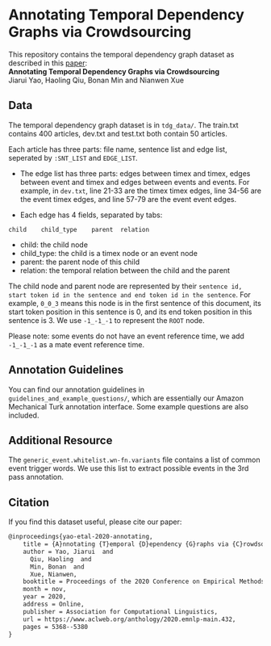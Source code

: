 # Annotating Temporal Dependency Graphs via Crowdsourcing

This repository contains the temporal dependency graph dataset as described in this [paper](https://www.aclweb.org/anthology/2020.emnlp-main.432.pdf): <br>
**Annotating Temporal Dependency Graphs via Crowdsourcing**<br>
Jiarui Yao, Haoling Qiu, Bonan Min and Nianwen Xue<br>


## Data
The temporal dependency graph dataset is in `tdg_data/`. The train.txt contains 400 articles, dev.txt and test.txt both contain 50 articles.

Each article has three parts: file name, sentence list and edge list, seperated by `:SNT_LIST` and `EDGE_LIST`.

- The edge list has three parts: edges between timex and timex, edges between event and timex and edges between events and events. For example, in `dev.txt`, line 21-33 are the timex timex edges, line 34-56 are the event timex edges, and line 57-79 are the event event edges.

- Each edge has 4 fields, separated by tabs:
```
child    child_type    parent  relation
```
- child: the child node
- child_type: the child is a timex node or an event node
- parent: the parent node of this child
- relation: the temporal relation between the child and the parent

The child node and parent node are represented by their `sentence id, start token id in the sentence and end token id in the sentence`. For example, `0_0_3` means this node is in the first sentence of this document, its start token position in this sentence is 0, and its end token position in this sentence is 3. We use `-1_-1_-1` to represent the `ROOT` node.

Please note: some events do not have an event reference time, we add `-1_-1_-1` as a mate event reference time.


## Annotation Guidelines
You can find our annotation guidelines in `guidelines_and_example_questions/`, which are essentially our Amazon Mechanical Turk annotation interface. Some example questions are also included.


## Additional Resource
The `generic_event.whitelist.wn-fn.variants` file contains a list of common event trigger words. We use this list to extract possible events in the 3rd pass annotation.


## Citation
If you find this dataset useful, please cite our paper:
```latex
@inproceedings{yao-etal-2020-annotating,
    title = {A}nnotating {T}emporal {D}ependency {G}raphs via {C}rowdsourcing,
    author = Yao, Jiarui  and
      Qiu, Haoling  and
      Min, Bonan  and
      Xue, Nianwen,
    booktitle = Proceedings of the 2020 Conference on Empirical Methods in Natural Language Processing (EMNLP),
    month = nov,
    year = 2020,
    address = Online,
    publisher = Association for Computational Linguistics,
    url = https://www.aclweb.org/anthology/2020.emnlp-main.432,
    pages = 5368--5380
}
